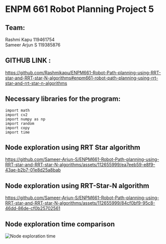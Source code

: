# ENPM 661 Robot Planning Project 5

## Team:
Rashmi Kapu       119461754      
Sameer Arjun S    119385876      



## GITHUB LINK :

https://github.com/Rashmikapu/ENPM661-Robot-Path-planning-using-RRT-star-and-RRT-star-N-algorithms#enpm661-robot-path-planning-using-rrt-star-and-rrt-star-n-algorithms


## Necessary libraries for the program:
```
import math
import cv2 
import numpy as np
import random
import copy
import time
```
## Node exploration using RRT Star algorithm
https://github.com/Sameer-Arjun-S/ENPM661-Robot-Path-planning-using-RRT-star-and-RRT-star-N-algorithms/assets/112655999/ea7eeb59-e8f9-43ae-b2b7-01e8d25a8bab

## Node exploration using RRT-Star-N algorithm
https://github.com/Sameer-Arjun-S/ENPM661-Robot-Path-planning-using-RRT-star-and-RRT-star-N-algorithms/assets/112655999/84cf0bf9-95c8-46dd-86de-cf0b25702561

## Node exploration time comparison
![Node exploration time](https://github.com/Sameer-Arjun-S/ENPM661-Robot-Path-planning-using-RRT-star-and-RRT-star-N-algorithms/assets/112655999/74067cc2-0cfb-4874-a771-3bb1bc4f36f7)





